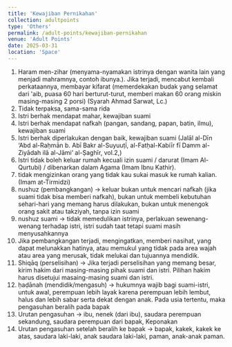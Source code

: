 ```yaml
---
title: 'Kewajiban Pernikahan'
collection: adultpoints
type: 'Others'
permalink: /adult-points/kewajiban-pernikahan
venue: 'Adult Points'
date: 2025-03-31
location: 'Space'
---
```


1. Haram men-zihar (menyama-nyamakan istrinya dengan wanita lain yang menjadi mahramnya, contoh ibunya.). Jika terjadi, mencabut kembali perkataannya, membayar kifarat (memerdekakan budak yang selamat dari 'aib, puasa 60 hari berturut-turut, memberi makan 60 orang miskin masing-masing 2 porsi) (Syarah Ahmad Sarwat, Lc.)
2. Tidak terpaksa, sama-sama rida
3. Istri berhak mendapat mahar, kewajiban suami
4. Istri berhak mendapat nafkah (pangan, sandang, papan, batin, ilmu), kewajiban suami
5. Istri berhak diperlakukan dengan baik, kewajiban suami (Jalāl al-Dīn ‘Abd al-Raḥmān b. Abī Bakr al-Suyuuṭī, al-Fatḥal-Kabiīr fī Damm al-Ziyādah ilā al-Jāmi’ al-Ṣaghīr, vol.2,)
6. Istri tidak boleh keluar rumah kecuali izin suami / darurat (Imam Al-Qurtubi) / dibenarkan dalam Agama (Imam Ibnu Kathir).
7. tidak mengizinkan orang yang tidak kau sukai masuk ke rumah kalian. (Imam at-Tirmidzi)
8. nushuz (pembangkangan) -> keluar bukan untuk mencari nafkah (jika suami tidak bisa memberi nafkah), bukan untuk membeli kebutuhan sehari-hari yang memang harus dilakukan, bukan untuk menengok orang sakit atau takziyah, tanpa izin suami
9. nushuz suami -> tidak memedulikan istrinya, perlakuan sewenang-wenang terhadap istri, istri sudah taat tetapi suami masih menyusahkannya
10. Jika pembangkangan terjadi, mengingatkan, memberi nasihat, yang dapat melunakkan hatinya, atau memukul yang tidak pada area wajah atau area yang merusak, tidak melukai dan tujuannya mendidik.
11. Shiqāq (perselisihan) -> Jika terjadi perselisihan yang memang besar, kirim hakim dari masing-masing pihak suami dan istri. Pilihan hakim harus disetujui masaing-masing suami dan istri.
12. ḥaḍānah (mendidik/mengasuh) -> hukumnya wajib bagi suami-istri, untuk awal, perempuan lebih layak karena perempuan lebih lembut, halus dan lebih sabar serta dekat dengan anak. Pada usia tertentu, maka pengasuhan beralih pada bapak
13. Urutan pengasuhan -> ibu, nenek (dari ibu), saudara perempuan sekandung, saudara perempuan dari bapak, Keponakan
14. Urutan pengasuhan setelah beralih ke bapak -> bapak, kakek, kakek ke atas, saudara laki-laki, anak saudara laki-laki, paman, anak-anak paman.

